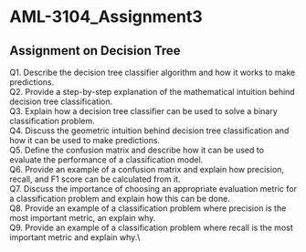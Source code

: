# AML-3104_Assignment3

## Assignment on Decision Tree

Q1. Describe the decision tree classifier algorithm and how it works to make predictions.\
Q2. Provide a step-by-step explanation of the mathematical intuition behind decision tree classification.\
Q3. Explain how a decision tree classifier can be used to solve a binary classification problem.\
Q4. Discuss the geometric intuition behind decision tree classification and how it can be used to make predictions.\
Q5. Define the confusion matrix and describe how it can be used to evaluate the performance of a classification model.\
Q6. Provide an example of a confusion matrix and explain how precision, recall, and F1 score can be calculated from it.\
Q7. Discuss the importance of choosing an appropriate evaluation metric for a classification problem and explain how this can be done.\
Q8. Provide an example of a classification problem where precision is the most important metric, an explain why.\
Q9. Provide an example of a classification problem where recall is the most important metric and explain why.\
